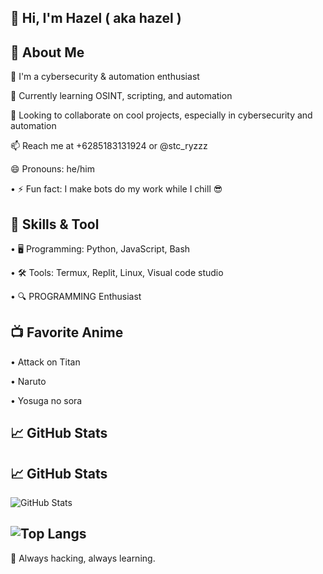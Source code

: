 ## 👋 Hi, I'm Hazel ( aka hazel )

## 🚀 About Me

👀 I'm a cybersecurity & automation enthusiast

🌱 Currently learning OSINT, scripting, and automation

💞️ Looking to collaborate on cool projects, especially in cybersecurity and automation

📫 Reach me at +6285183131924 or @stc_ryzzz

😄 Pronouns: he/him

• ⚡ Fun fact: I make bots do my work while I chill 😎
## 🔧 Skills & Tool

• 🖥️ Programming: Python, JavaScript, Bash

• 🛠️ Tools: Termux, Replit, Linux, Visual code studio

• 🔍 PROGRAMMING Enthusiast

## 📺 Favorite Anime

• Attack on Titan

• Naruto

• Yosuga no sora

## 📈 GitHub Stats
## 📈 GitHub Stats
![GitHub Stats](https://github-readme-stats.vercel.app/api?username=HAZELNUTTTY&show_icons=true&theme=tokyonight)

![Top Langs](https://github-readme-stats.vercel.app/api/top-langs/?username=HAZELNUTTTY&layout=compact&theme=tokyonight)
---

🚀 Always hacking, always learning.


